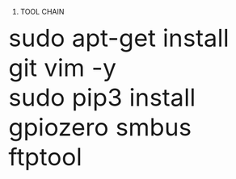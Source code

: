 1. TOOL CHAIN

<font size = 7>sudo apt-get install git vim -y <br>
sudo pip3 install gpiozero smbus ftptool</font>
